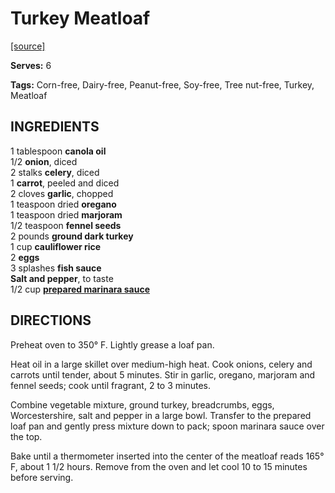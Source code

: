 # Turkey Meatloaf

[[source]](https://www.pccmarkets.com/recipe/turkey-meatloaf/)

**Serves:** 6

**Tags:** Corn-free, Dairy-free, Peanut-free, Soy-free, Tree nut-free, Turkey, Meatloaf

## INGREDIENTS

1 tablespoon **canola oil**  
1/2 **onion**, diced  
2 stalks **celery**, diced  
1 **carrot**, peeled and diced  
2 cloves **garlic**, chopped  
1 teaspoon dried **oregano**  
1 teaspoon dried **marjoram**  
1/2 teaspoon **fennel seeds**  
2 pounds **ground dark turkey**  
1 cup **cauliflower rice**  
2 **eggs**  
3 splashes **fish sauce**  
**Salt and pepper**, to taste  
1/2 cup [**prepared marinara sauce**]("./marinara_sauce.md")

## DIRECTIONS

Preheat oven to 350° F. Lightly grease a loaf pan.

Heat oil in a large skillet over medium-high heat. Cook onions, celery and carrots until tender, about 5 minutes. Stir in garlic, oregano, marjoram and fennel seeds; cook until fragrant, 2 to 3 minutes.

Combine vegetable mixture, ground turkey, breadcrumbs, eggs, Worcestershire, salt and pepper in a large bowl. Transfer to the prepared loaf pan and gently press mixture down to pack; spoon marinara sauce over the top.

Bake until a thermometer inserted into the center of the meatloaf reads 165° F, about 1 1/2 hours. Remove from the oven and let cool 10 to 15 minutes before serving.
